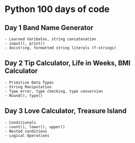 # Python 100 days of code

## Day 1 Band Name Generator

    - Learned Varibales, string concatenation
    - input(), print()
    - docstring, formatted string literals (f-strings)

## Day 2 Tip Calculator, Life in Weeks, BMI Calculator

    - Primitive Data Types
    - String Manipulation
    - Type error, type checking, type conversion
    - Round(), type()

## Day 3 Love Calculator, Treasure Island

    - Conditionals
    - count(), lower(), upper()
    - Nested conditions
    - Logical Operations
